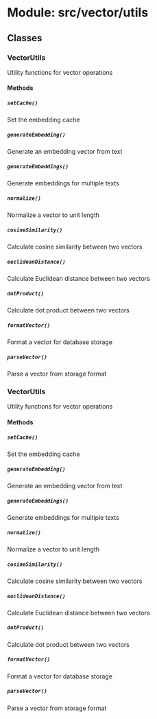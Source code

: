 # Module: src/vector/utils

## Classes

### VectorUtils

Utility functions for vector operations

#### Methods

##### `setCache()`

Set the embedding cache

##### `generateEmbedding()`

Generate an embedding vector from text

##### `generateEmbeddings()`

Generate embeddings for multiple texts

##### `normalize()`

Normalize a vector to unit length

##### `cosineSimilarity()`

Calculate cosine similarity between two vectors

##### `euclideanDistance()`

Calculate Euclidean distance between two vectors

##### `dotProduct()`

Calculate dot product between two vectors

##### `formatVector()`

Format a vector for database storage

##### `parseVector()`

Parse a vector from storage format


### VectorUtils

Utility functions for vector operations

#### Methods

##### `setCache()`

Set the embedding cache

##### `generateEmbedding()`

Generate an embedding vector from text

##### `generateEmbeddings()`

Generate embeddings for multiple texts

##### `normalize()`

Normalize a vector to unit length

##### `cosineSimilarity()`

Calculate cosine similarity between two vectors

##### `euclideanDistance()`

Calculate Euclidean distance between two vectors

##### `dotProduct()`

Calculate dot product between two vectors

##### `formatVector()`

Format a vector for database storage

##### `parseVector()`

Parse a vector from storage format


